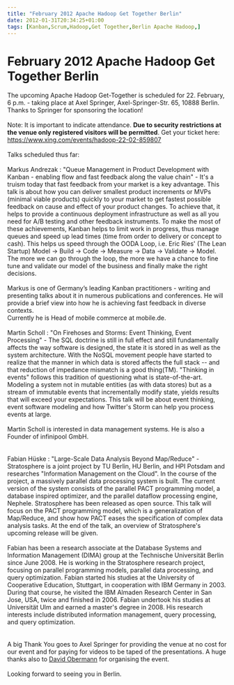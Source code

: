 ```yaml
---
title: "February 2012 Apache Hadoop Get Together Berlin"
date: 2012-01-31T20:34:25+01:00
tags: [Kanban,Scrum,Hadoop,Get Together,Berlin Apache Hadoop,]
---
```


# February 2012 Apache Hadoop Get Together Berlin


The upcoming Apache Hadoop Get-Together is scheduled for 22. February, 6 p.m. - taking place at Axel Springer, 
Axel-Springer-Str. 65, 10888 Berlin. Thanks to Springer for sponsoring the location!<br><br>Note: It is important to 
indicate attendance. <b>Due to security restrictions at the venue only registered visitors will be permitted</b>. Get 
your ticket here: <a 
href="https://www.xing.com/events/hadoop-22-02-859807">https://www.xing.com/events/hadoop-22-02-859807</a><br><br>Talks 
scheduled thus far:<br><br>Markus Andrezak : "Queue Management in Product Development with Kanban - enabling flow and 
fast feedback along the value chain" - It's a truism today that fast feedback from your market is a key advantage. This 
talk is about how you can deliver smallest product increments or MVPs (minimal viable products) quickly to your market 
to get fastest possible feedback on cause and effect of your product changes. To achieve that, it helps to provide a 
continuous deployment infrastructure as well as all you need for A/B testing and other feedback instruments. To make 
the most of these achievements, Kanban helps to limit work in progress, thus manage queues and speed up lead times 
(time from order to delivery or concept to cash). This helps us speed through the OODA Loop, i.e. Eric Ries' (The Lean 
Startup) Model -> Build -> Code -> Measure -> Data -> Validate -> Model. The more we can go through the loop, the more 
we have a chance to fine tune and validate our model of the business and finally make the right 
decisions.<br><br>Markus is one of Germany’s leading Kanban practitioners - writing and presenting talks about it in 
numerous publications and conferences. He will provide a brief view into how he is achieving fast feedback in diverse 
contexts.<br>Currently he is Head of mobile commerce at mobile.de.<br><br>Martin Scholl : "On Firehoses and Storms: 
Event Thinking, Event Processing" - The SQL doctrine is still in full effect and still fundamentally affects the way 
software is designed, the state it is stored in as well as the system architecture. With the NoSQL movement people have 
started to realize that the manner in which data is stored affects the full stack -- and that reduction of impedance 
mismatch is a good thing(TM). "Thinking in events" follows this tradition of questioning what is state-of-the-art. 
Modeling a system not in mutable entities (as with data stores) but as a stream of immutable events that incrementally 
modify state, yields results that will exceed your expectations. This talk will be about event thinking, event software 
modeling and how Twitter's Storm can help you process events at large.<br><br>Martin Scholl is interested in data 
management systems. He is also a Founder of infinipool GmbH.<br><br><br>Fabian Hüske : "Large-Scale Data Analysis 
Beyond Map/Reduce" - Stratosphere is a joint project by TU Berlin, HU Berlin, and HPI Potsdam and researches 
"Information Management on the Cloud". In the course of the project, a massively parallel data processing system is 
built. The current version of the system consists of the parallel PACT programming model, a database inspired 
optimizer, and the parallel dataflow processing engine, Nephele. Stratosphere has been released as open source. This 
talk will focus on the PACT programming model, which is a generalization of Map/Reduce, and show how PACT eases the 
specification of complex data analysis tasks. At the end of the talk, an overview of Stratosphere's upcoming release 
will be given.<br><br>Fabian has been a research associate at the Database Systems and Information Management (DIMA) 
group at the Technische Universität Berlin since June 2008. He is working in the Stratosphere research project, 
focusing on parallel programming models, parallel data processing, and query optimization. Fabian started his studies 
at the University of Cooperative Education, Stuttgart, in cooperation with IBM Germany in 2003. During that course, he 
visited the IBM Almaden Research Center in San Jose, USA, twice and finished in 2006. Fabian undertook his studies at 
Universität Ulm and earned a master's degree in 2008. His research interests include distributed information 
management, query processing, and query optimization.<br><br><br>A big Thank You goes to Axel Springer for providing 
the venue at no cost for our event and for paying for videos to be taped of the presentations. A huge thanks also to <a 
href="http://www.linkedin.com/profile/view?id=9861942&locale=en_US&trk=tyah">David Obermann</a> for organising the 
event.<br> <br>Looking forward to seeing you in Berlin.

